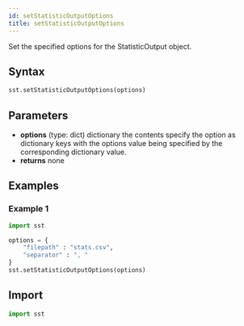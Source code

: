```yaml
---
id: setStatisticOutputOptions
title: setStatisticOutputOptions
---
```


<!---
SAND2022-6843 O
Source: sst-documentation/manuals/python
--->

Set the specified options for the StatisticOutput object.

## Syntax
```python
sst.setStatisticOutputOptions(options)
```

## Parameters
* **options** (type: dict) dictionary the contents specify the option as dictionary keys with the options value being specified by the corresponding dictionary value. 
* **returns** none

## Examples

### Example 1
```python
import sst

options = {
    "filepath" : "stats.csv",
    "separator" : ", "
}
sst.setStatisticOutputOptions(options)
```

## Import
```python
import sst
```